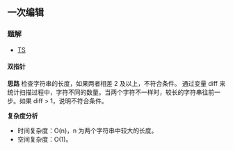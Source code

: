 ## 一次编辑
### 题解
+ [TS](../../ts/lcci/0105.ts)

#### 双指针
**思路**
检查字符串的长度，如果两者相差 2 及以上，不符合条件。
通过变量 diff 来统计扫描过程中，字符不同的数量。当两个字符不一样时，较长的字符串往前一步。如果 diff > 1，说明不符合条件。  

**复杂度分析**
+ 时间复杂度：O(n)，n 为两个字符串中较大的长度。
+ 空间复杂度：O(1)。